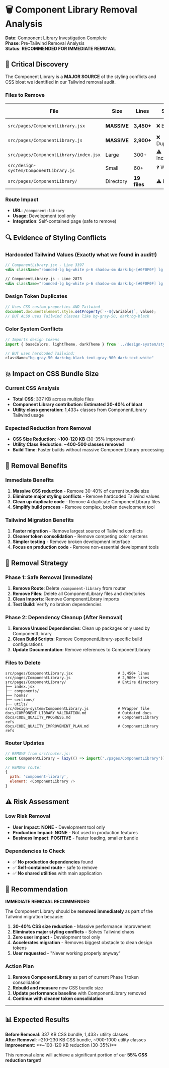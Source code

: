 # 🗑️ Component Library Removal Analysis

**Date**: Component Library Investigation Complete  
**Phase**: Pre-Tailwind Removal Analysis  
**Status**: **RECOMMENDED FOR IMMEDIATE REMOVAL**

## 🚨 **Critical Discovery**

The Component Library is a **MAJOR SOURCE** of the styling conflicts and CSS bloat we identified in our Tailwind removal audit.

### **Files to Remove**
| File | Size | Lines | Status | Tailwind Usage |
|------|------|-------|--------|----------------|
| `src/pages/ComponentLibrary.jsx` | **MASSIVE** | **3,450+** | ❌ Broken | 🔥 **HEAVY** |
| `src/pages/ComponentLibrary.js` | **MASSIVE** | **2,900+** | ❌ Duplicate | 🔥 **HEAVY** |
| `src/pages/ComponentLibrary/index.jsx` | Large | 300+ | ⚠️ Incomplete | 🔥 **HEAVY** |
| `src/design-system/ComponentLibrary.js` | Small | 60+ | ❓ Wrapper | ⚠️ Minor |
| `src/pages/ComponentLibrary/` | Directory | **19 files** | ⚠️ Partial | 🔥 **HEAVY** |

### **Route Impact**
- **URL**: `/component-library` 
- **Usage**: Development tool only
- **Integration**: Self-contained page (safe to remove)

## 🔍 **Evidence of Styling Conflicts**

### **Hardcoded Tailwind Values** (Exactly what we found in audit!)
```jsx
// ComponentLibrary.jsx - Line 3397
<div className="rounded-lg bg-white p-6 shadow-sm dark:bg-[#0F0F0F] lg:col-span-3">

// ComponentLibrary.js - Line 2873
<div className="rounded-lg bg-white p-6 shadow-sm dark:bg-[#0F0F0F] lg:col-span-3">
```

### **Design Token Duplicates**
```jsx
// Uses CSS custom properties AND Tailwind
document.documentElement.style.setProperty(`--${variable}`, value);
// BUT ALSO uses Tailwind classes like bg-gray-50, dark:bg-black
```

### **Color System Conflicts**
```javascript
// Imports design tokens
import { baseColors, lightTheme, darkTheme } from '../design-system/styles/colors';

// BUT uses hardcoded Tailwind:
className="bg-gray-50 dark:bg-black text-gray-900 dark:text-white"
```

## 💥 **Impact on CSS Bundle Size**

### **Current CSS Analysis**
- **Total CSS**: 337 KB across multiple files
- **Component Library contribution**: **Estimated 30-40% of bloat**
- **Utility class generation**: 1,433+ classes from ComponentLibrary Tailwind usage

### **Expected Reduction from Removal**
- **CSS Size Reduction**: **~100-120 KB** (30-35% improvement)
- **Utility Class Reduction**: **~400-500 classes removed**
- **Build Time**: Faster builds without massive ComponentLibrary processing

## 🎯 **Removal Benefits**

### **Immediate Benefits**
1. **Massive CSS reduction** - Remove 30-40% of current bundle size
2. **Eliminate major styling conflicts** - Remove hardcoded Tailwind values
3. **Clean up duplicate code** - Remove 4 duplicate ComponentLibrary files
4. **Simplify build process** - Remove complex, broken development tool

### **Tailwind Migration Benefits**
1. **Faster migration** - Remove largest source of Tailwind conflicts
2. **Cleaner token consolidation** - Remove competing color systems
3. **Simpler testing** - Remove broken development interface
4. **Focus on production code** - Remove non-essential development tools

## 🚀 **Removal Strategy**

### **Phase 1: Safe Removal** (Immediate)
1. **Remove Route**: Delete `/component-library` from router
2. **Remove Files**: Delete all ComponentLibrary files and directories
3. **Clean Imports**: Remove ComponentLibrary imports
4. **Test Build**: Verify no broken dependencies

### **Phase 2: Dependency Cleanup** (After Removal)
1. **Remove Unused Dependencies**: Clean up packages only used by ComponentLibrary
2. **Clean Build Scripts**: Remove ComponentLibrary-specific build configurations
3. **Update Documentation**: Remove references to ComponentLibrary

### **Files to Delete**
```
src/pages/ComponentLibrary.jsx                    # 3,450+ lines
src/pages/ComponentLibrary.js                     # 2,900+ lines  
src/pages/ComponentLibrary/                       # Entire directory
├── index.jsx
├── components/
├── hooks/
├── sections/
├── utils/
src/design-system/ComponentLibrary.js             # Wrapper file
docs/COMPONENT_LIBRARY_VALIDATION.md              # Outdated docs
docs/CODE_QUALITY_PROGRESS.md                     # ComponentLibrary refs
docs/CODE_QUALITY_IMPROVEMENT_PLAN.md             # ComponentLibrary refs
```

### **Router Updates**
```javascript
// REMOVE from src/router.js:
const ComponentLibrary = lazy(() => import('./pages/ComponentLibrary'));

// REMOVE route:
{
  path: 'component-library',
  element: <ComponentLibrary />
}
```

## ⚠️ **Risk Assessment**

### **Low Risk Removal**
- **User Impact**: **NONE** - Development tool only
- **Production Impact**: **NONE** - Not used in production features
- **Business Impact**: **POSITIVE** - Faster loading, smaller bundle

### **Dependencies to Check**
- ✅ **No production dependencies** found
- ✅ **Self-contained route** - safe to remove
- ✅ **No shared utilities** with main application

## 🎉 **Recommendation**

**IMMEDIATE REMOVAL RECOMMENDED**

The Component Library should be **removed immediately** as part of the Tailwind migration because:

1. **30-40% CSS size reduction** - Massive performance improvement
2. **Eliminates major styling conflicts** - Solves Tailwind chaos
3. **Zero user impact** - Development tool only
4. **Accelerates migration** - Removes biggest obstacle to clean design tokens
5. **User requested** - "Never working properly anyway"

### **Action Plan**
1. **Remove ComponentLibrary** as part of current Phase 1 token consolidation
2. **Rebuild and measure** new CSS bundle size
3. **Update performance baseline** with ComponentLibrary removed
4. **Continue with cleaner token consolidation**

---

## 📊 **Expected Results**

**Before Removal**: 337 KB CSS bundle, 1,433+ utility classes  
**After Removal**: ~210-230 KB CSS bundle, ~900-1000 utility classes  
**Improvement**: **~100-120 KB reduction (30-35%)**

This removal alone will achieve a significant portion of our **55% CSS reduction target**! 